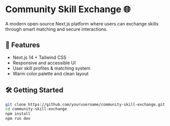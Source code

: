 # Community Skill Exchange 🌐

A modern open-source Next.js platform where users can exchange skills through smart matching and secure interactions.

## 🚀 Features
- Next.js 14 + Tailwind CSS
- Responsive and accessible UI
- User skill profiles & matching system
- Warm color palette and clean layout

## 🛠️ Getting Started
```bash
git clone https://github.com/yourusername/community-skill-exchange.git
cd community-skill-exchange
npm install
npm run dev
